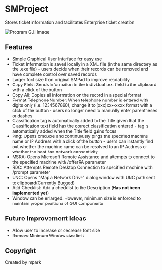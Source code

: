 # SMProject
Stores ticket information and facilitates Enterprise ticket creation

![Program GUI Image](https://cloud.githubusercontent.com/assets/16367862/20331551/0e8cc7b8-ab74-11e6-8835-b2e94cd49553.png)

## Features
- Simple Graphical User Interface for easy use
- Ticket Information is saved locally in a XML file (in the same directory as the .exe file) - users decide when their records can be removed and have complete control over saved records
- Larger font size than original SMPad to improve readability
- Copy Field: Sends information in the individual text field to the clipboard with a click of the button
- Copy All: Copies all information on the record in a special format
- Format Telephone Number: When telephone number is entered with digits only (i.e. 1234567890), change it to (xxx)xxx-xxxx format with a click of the button - users no longer need to manually enter parentheses or dashes
- Classification tag is automatically added to the Title given that the Classification text field has the correct classification entered - tag is automatically added when the Title field gains focus
- Ping: Opens cmd.exe and continuously pings the specified machine name or IP Address with a click of the button - users can instantly find out whether the machine name can be resolved to an IP Address or whether the host has network connectivity
- MSRA: Opens Microsoft Remote Assistance and attempts to connect to the specified machine with /offerRA parameter
- RDC: Attempts Remote Desktop Connection to specified machine with /prompt parameter
- UNC: Opens "Map a Network Drive" dialog window with UNC path sent to clipboard(Currently Bugged)
- Add Checklist: Add a checklist to the Description (**Has not been implemented yet**)
- Window can be enlarged. However, minimum size is enforced to maintain proper positions of GUI components

## Future Improvement Ideas
- Allow user to increase or decrease font size
- Remove Minimum Window size limit

## Copyright
Created by mpark
